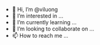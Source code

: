 - 👋 Hi, I’m @viluong
- 👀 I’m interested in ...
- 🌱 I’m currently learning ...
- 💞️ I’m looking to collaborate on ...
- 📫 How to reach me ...

<!---
viluong/viluong is a ✨ special ✨ repository because its `README.md` (this file) appears on your GitHub profile.
You can click the Preview link to take a look at your changes.
--->
